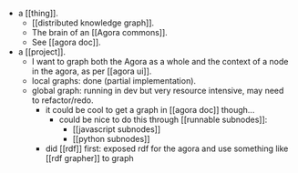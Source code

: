 - a [[thing]].
  - [[distributed knowledge graph]].
  - The brain of an [[Agora commons]].
  - See [[agora doc]].
- a [[project]].
  - I want to graph both the Agora as a whole and the context of a node in the agora, as per [[agora ui]].
  - local graphs: done (partial implementation).
  - global graph: running in dev but very resource intensive, may need to refactor/redo.
    - it could be cool to get a graph in [[agora doc]] though...
      - could be nice to do this through [[runnable subnodes]]:
        - [[javascript subnodes]]
        - [[python subnodes]]
    - did [[rdf]] first: exposed rdf for the agora and use something like [[rdf grapher]] to graph

